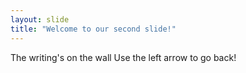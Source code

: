 ```yaml
---
layout: slide
title: "Welcome to our second slide!"
---
```

The writing's on the wall
Use the left arrow to go back!
